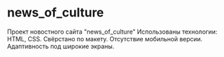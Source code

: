 # news_of_culture
Проект новостного сайта "news_of_culture"
Использованы технологии: HTML, CSS.
Свёрстано по макету.
Отсутствие мобильной версии. 
Адаптивность под широкие экраны. 
